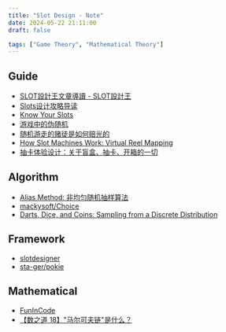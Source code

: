```yaml
---
title: "Slot Design - Note"
date: 2024-05-22 21:11:00
draft: false

tags: ["Game Theory", "Mathematical Theory"]
---
```


## Guide
- [SLOT設計王文章導讀 - SLOT設計王](https://ezslotdesign.com/introducing/)
- [Slots设计攻略导读](https://zhuanlan.zhihu.com/p/632180046)
- [Know Your Slots](https://www.knowyourslots.com/)
- [游戏中的伪随机](https://www.bilibili.com/video/BV15i42127Q4)
- [随机游走的赌徒是如何赔光的](https://zhuanlan.zhihu.com/p/139400935)
- [How Slot Machines Work: Virtual Reel Mapping](https://www.youtube.com/watch?v=Ur53m9zQ5sY)
- [抽卡体验设计：关于盲盒、抽卡、开箱的一切](https://zhuanlan.zhihu.com/p/695913395)

## Algorithm 
- [Alias Method: 非均匀随机抽样算法](https://blog.csdn.net/rover2002/article/details/106760664)
- [mackysoft/Choice](https://github.com/mackysoft/Choice?tab=readme-ov-file#speed-measurement)
- [Darts, Dice, and Coins: Sampling from a Discrete Distribution](https://www.keithschwarz.com/darts-dice-coins/)

## Framework
- [slotdesigner](https://slotdesigner.com/publications/)
- [sta-ger/pokie](https://github.com/sta-ger/pokie)

## Mathematical 
- [FunInCode](https://www.youtube.com/@funinc0de/videos)
- [【数之道 18】"马尔可夫链"是什么？](https://www.youtube.com/watch?v=2NruDWUyXBk)
  
<!-- 
- [Modeling Games with Markov Chains](https://towardsdatascience.com/modeling-games-with-markov-chains-c7b614731a7f) 
- [Efficient Monte Carlo Methods for Multidimensional Modeling of Slot Machines Jackpot](https://www.researchgate.net/publication/366889814_Efficient_Monte_Carlo_Methods_for_Multidimensional_Modeling_of_Slot_Machines_Jackpot)
- 
- -->

